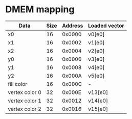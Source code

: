 DMEM mapping
============

| Data           | Size | Address | Loaded vector |
| -------------- | ---- | ------- | ------------- |
| x0             | 16   | 0x0000  | v0[e0]        |
| x1             | 16   | 0x0002  | v1[e0]        |
| x2             | 16   | 0x0004  | v2[e0]        |
| y0             | 16   | 0x0006  | v3[e0]        |
| y1             | 16   | 0x0008  | v4[e0]        |
| y2             | 16   | 0x000A  | v5[e0]        |
| fill color     | 16   | 0x000C  | -             |
| vertex color 0 | 32   | 0x000E  | v13[e0]       |
| vertex color 1 | 32   | 0x0012  | v14[e0]       |
| vertex color 2 | 32   | 0x0016  | v15[e0]       |
